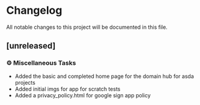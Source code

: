 # Changelog

All notable changes to this project will be documented in this file.

## [unreleased]

### ⚙️ Miscellaneous Tasks

- Added the basic and completed home page for the domain hub for asda projects
- Added initial imgs for app for scratch tests
- Added a privacy_policy.html for google sign app policy

<!-- generated by git-cliff -->
